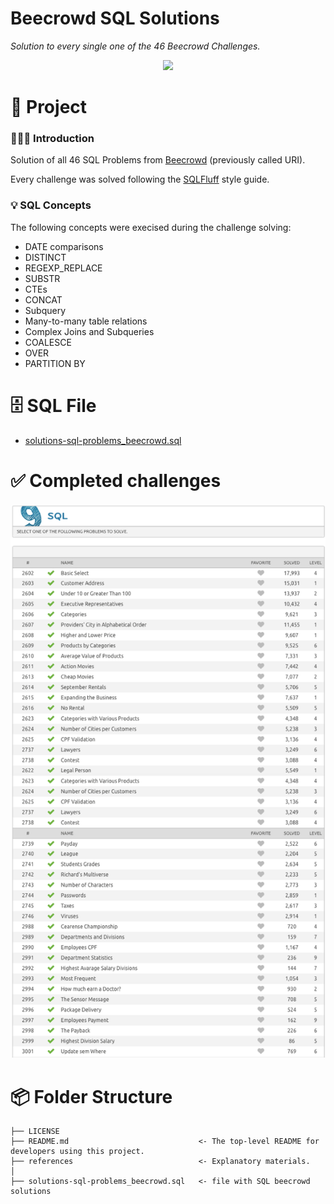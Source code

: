 # Beecrowd SQL Solutions

*Solution to every single one of the 46 Beecrowd Challenges.*

<div align="center">
<img src="https://img.shields.io/badge/postgres-%23316192.svg?style=for-the-badge&logo=postgresql&logoColor=white">
</div>

# 📖 Project

### 👨🏻‍🏫 Introduction

Solution of all 46 SQL Problems from [Beecrowd](https://www.beecrowd.com.br/judge/en/problems/index/9) (previously called URI).

Every challenge was solved following the [SQLFluff](https://about.gitlab.com/handbook/business-technology/data-team/platform/sql-style-guide/) style guide.

### 💡 SQL Concepts

The following concepts were execised during the challenge solving:
- DATE comparisons
- DISTINCT
- REGEXP_REPLACE
- SUBSTR
- CTEs
- CONCAT 
- Subquery
- Many-to-many table relations 
- Complex Joins and Subqueries 
- COALESCE
- OVER 
- PARTITION BY

# 🗄 SQL File

- [solutions-sql-problems_beecrowd.sql](solutions-sql-problems_beecrowd.sql)

# ✅ Completed challenges

<img src="references/beecrowd-sql-problems.png">

# 📦 Folder Structure

    ├── LICENSE
    ├── README.md                             <- The top-level README for developers using this project.
    ├── references                            <- Explanatory materials.
    │
    ├── solutions-sql-problems_beecrowd.sql   <- file with SQL beecrowd solutions